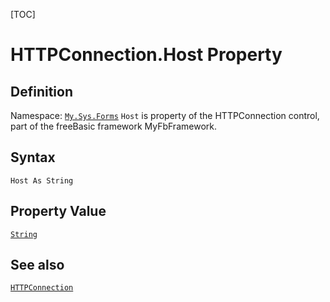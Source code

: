 [TOC]
# HTTPConnection.Host Property

## Definition
Namespace: [`My.Sys.Forms`](My.Sys.Forms.md)
`Host` is property of the HTTPConnection control, part of the freeBasic framework MyFbFramework.
## Syntax
```freeBasic
Host As String
```
## Property Value
[`String`]("https://www.freebasic.net/wiki/KeyPgString")
## See also
[`HTTPConnection`](HTTPConnection.md)

